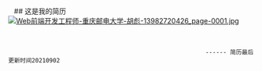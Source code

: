 

     
     ## 这是我的简历
[![Web前端开发工程师-重庆邮电大学-胡彪-13982720426_page-0001.jpg](https://cdn.nlark.com/yuque/0/2021/jpeg/2625525/1630576984466-3718f47a-7a1f-469c-9666-ab62a455532c.jpeg#clientId=u73893f92-ad03-4&from=ui&id=uf8a9c86e&margin=%5Bobject%20Object%5D&name=Web%E5%89%8D%E7%AB%AF%E5%BC%80%E5%8F%91%E5%B7%A5%E7%A8%8B%E5%B8%88-%E9%87%8D%E5%BA%86%E9%82%AE%E7%94%B5%E5%A4%A7%E5%AD%A6-%E8%83%A1%E5%BD%AA-13982720426_page-0001.jpg&originHeight=1754&originWidth=1240&originalType=binary&ratio=1&size=801235&status=done&style=none&taskId=u44117243-f702-48b5-8958-f913a10e40a)](http://imgs.jackhoo.icu/Web%E5%89%8D%E7%AB%AF%E5%BC%80%E5%8F%91%E5%B7%A5%E7%A8%8B%E5%B8%88-%E9%87%8D%E5%BA%86%E9%82%AE%E7%94%B5%E5%A4%A7%E5%AD%A6-%E8%83%A1%E5%BD%AA-13982720426_page-0001.jpg)


​    

  															------ 简历最后更新时间20210902 
